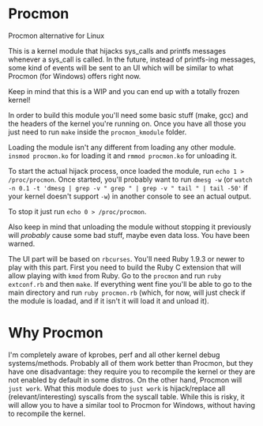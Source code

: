 Procmon
=======

Procmon alternative for Linux


This is a kernel module that hijacks sys_calls and printfs messages whenever a sys_call is called.
In the future, instead of printfs-ing messages, some kind of events will be sent to an UI which will
be similar to what Procmon (for Windows) offers right now.

Keep in mind that this is a WIP and you can end up with a totally frozen kernel!


In order to build this module you'll need some basic stuff (make, gcc) and the headers of the kernel 
you're running on.
Once you have all those you just need to run ```make``` inside the ```procmon_kmodule``` folder.

Loading the module isn't any different from loading any other module. ```insmod procmon.ko``` for 
loading it and ```rmmod procmon.ko``` for unloading it.

To start the actual hijack process, once loaded the module, run ```echo 1 > /proc/procmon```.
Once started, you'll probably want to run ```dmesg -w``` (or ```watch -n 0.1 -t 'dmesg | grep -v " grep " | grep -v " tail " | tail -50'``` if your kernel doesn't support ```-w```)
in another console to see an actual output.

To stop it just run ```echo 0 > /proc/procmon```.

Also keep in mind that unloading the module without stopping it previously will *probably* cause
some bad stuff, maybe even data loss. You have been warned.

The UI part will be based on ```rbcurses```. You'll need Ruby 1.9.3 or newer to play with this part.
First you need to build the Ruby C extension that will allow playing with ```kmod``` from Ruby. Go to the
```procmon``` and run ```ruby extconf.rb``` and then ```make```. If everything went fine you'll be able to
go to the main directory and run ```ruby procmon.rb``` (which, for now, will just check if the module is loadad,
and if it isn't it will load it and unload it).

Why Procmon
=======

I'm completely aware of kprobes, perf and all other kernel debug systems/methods. Probably all of them work better than Procmon, but they have one disadvantage: they require you to recompile the kernel or they are not enabled by default in some distros.
On the other hand, Procmon will ```just work```.
What this module does to ```just work``` is hijack/replace all (relevant/interesting) syscalls from the syscall table. While this is risky, it will allow you to have a similar tool to Procmon for Windows, without having to recompile the kernel.
